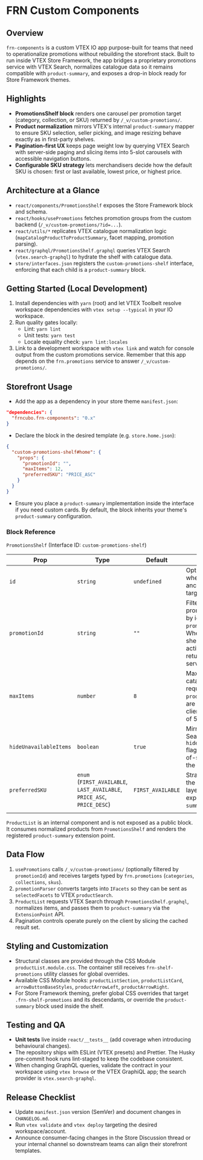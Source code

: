 # FRN Custom Components

## Overview

`frn-components` is a custom VTEX IO app purpose-built for teams that need to operationalize promotions without rebuilding the storefront stack. Built to run inside VTEX Store Framework, the app bridges a proprietary promotions service with VTEX Search, normalizes catalogue data so it remains compatible with `product-summary`, and exposes a drop-in block ready for Store Framework themes.

## Highlights

- **PromotionsShelf block** renders one carousel per promotion target (category, collection, or SKU) returned by `/_v/custom-promotions/`.
- **Product normalization** mirrors VTEX's internal `product-summary` mapper to ensure SKU selection, seller picking, and image resizing behave exactly as in first-party shelves.
- **Pagination-first UX** keeps page weight low by querying VTEX Search with server-side paging and slicing items into 5-slot carousels with accessible navigation buttons.
- **Configurable SKU strategy** lets merchandisers decide how the default SKU is chosen: first or last available, lowest price, or highest price.

## Architecture at a Glance

- `react/components/PromotionsShelf` exposes the Store Framework block and schema.
- `react/hooks/usePromotions` fetches promotion groups from the custom backend (`/_v/custom-promotions/?id=...`).
- `react/utils/*` replicates VTEX catalogue normalization logic (`mapCatalogProductToProductSummary`, facet mapping, promotion parsing).
- `react/graphql/PromotionsShelf.graphql` queries VTEX Search (`vtex.search-graphql`) to hydrate the shelf with catalogue data.
- `store/interfaces.json` registers the `custom-promotions-shelf` interface, enforcing that each child is a `product-summary` block.

## Getting Started (Local Development)

1. Install dependencies with `yarn` (root) and let VTEX Toolbelt resolve workspace dependencies with `vtex setup --typical` in your IO workspace.
2. Run quality gates locally:
   - Lint: `yarn lint`
   - Unit tests: `yarn test`
   - Locale equality check: `yarn lint:locales`
3. Link to a development workspace with `vtex link` and watch for console output from the custom promotions service. Remember that this app depends on the `frn.promotions` service to answer `/_v/custom-promotions/`.

## Storefront Usage

- Add the app as a dependency in your store theme `manifest.json`:

```json
"dependencies": {
  "frncubo.frn-components": "0.x"
}
```

- Declare the block in the desired template (e.g. `store.home.json`):

```json
{
  "custom-promotions-shelf#home": {
    "props": {
      "promotionId": "",
      "maxItems": 12,
      "preferredSKU": "PRICE_ASC"
    }
  }
}
```

- Ensure you place a `product-summary` implementation inside the interface if you need custom cards. By default, the block inherits your theme's `product-summary` configuration.

### Block Reference

`PromotionsShelf` (Interface ID: `custom-promotions-shelf`)

| Prop                   | Type                                                                    | Default           | Description                                                                                                                                                  |
| ---------------------- | ----------------------------------------------------------------------- | ----------------- | ------------------------------------------------------------------------------------------------------------------------------------------------------------ |
| `id`                   | `string`                                                                | `undefined`       | Optional DOM id when you need anchor links or scroll targets.                                                                                                |
| `promotionId`          | `string`                                                                | `""`              | Filters the custom promotions endpoint by id (`/_v/custom-promotions/?id=`). When omitted, the shelf renders every active promotion returned by the service. |
| `maxItems`             | `number`                                                                | `8`               | Maximum amount of catalogue items requested from `productSearch`. Items are further paginated client-side in slices of 5.                                    |
| `hideUnavailableItems` | `boolean`                                                               | `true`            | Mirrors VTEX Search's `hideUnavailableItems` flag to remove out-of-stock SKUs from the query.                                                                |
| `preferredSKU`         | `enum` (`FIRST_AVAILABLE`, `LAST_AVAILABLE`, `PRICE_ASC`, `PRICE_DESC`) | `FIRST_AVAILABLE` | Strategy applied by the normalization layer to pick the SKU exposed to `product-summary`.                                                                    |
|                        |

`ProductList` is an internal component and is not exposed as a public block. It consumes normalized products from `PromotionsShelf` and renders the registered `product-summary` extension point.

## Data Flow

1. `usePromotions` calls `/_v/custom-promotions/` (optionally filtered by `promotionId`) and receives targets typed by `frn.promotions` (`categories`, `collections`, `skus`).
2. `promotionParser` converts targets into `IFacets` so they can be sent as `selectedFacets` to VTEX `productSearch`.
3. `ProductList` requests VTEX Search through `PromotionsShelf.graphql`, normalizes items, and passes them to `product-summary` via the `ExtensionPoint` API.
4. Pagination controls operate purely on the client by slicing the cached result set.

## Styling and Customization

- Structural classes are provided through the CSS Module `productList.module.css`. The container still receives `frn-shelf-promotions` utility classes for global overrides.
- Available CSS Module hooks: `productListSection`, `productListCard`, `arrowButtonBaseStyles`, `productArrowLeft`, `productArrowRight`.
- For Store Framework theming, prefer global CSS overrides that target `.frn-shelf-promotions` and its descendants, or override the `product-summary` block used inside the shelf.

## Testing and QA

- **Unit tests** live inside `react/__tests__` (add coverage when introducing behavioural changes).
- The repository ships with ESLint (VTEX presets) and Prettier. The Husky pre-commit hook runs lint-staged to keep the codebase consistent.
- When changing GraphQL queries, validate the contract in your workspace using `vtex browse` or the VTEX GraphiQL app; the search provider is `vtex.search-graphql`.

## Release Checklist

- Update `manifest.json` version (SemVer) and document changes in `CHANGELOG.md`.
- Run `vtex validate` and `vtex deploy` targeting the desired workspace/account.
- Announce consumer-facing changes in the Store Discussion thread or your internal channel so downstream teams can align their storefront templates.
